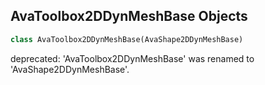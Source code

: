 ## AvaToolbox2DDynMeshBase Objects

```python
class AvaToolbox2DDynMeshBase(AvaShape2DDynMeshBase)
```

deprecated: 'AvaToolbox2DDynMeshBase' was renamed to 'AvaShape2DDynMeshBase'.

<a id="unreal.AvaShape2DArrowDynamicMesh"></a>